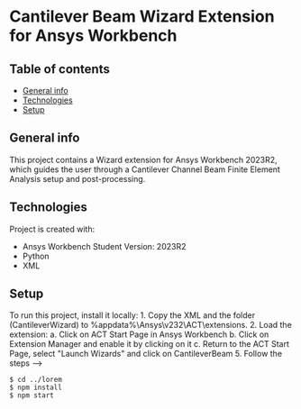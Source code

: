 # Cantilever Beam Wizard Extension for Ansys Workbench

## Table of contents
* [General info](#general-info)
* [Technologies](#technologies)
* [Setup](#setup)

## General info
This project contains a Wizard extension for Ansys Workbench 2023R2, which guides the user through a Cantilever Channel Beam Finite Element Analysis setup and post-processing.
	
## Technologies
Project is created with:
* Ansys Workbench Student Version: 2023R2
* Python
* XML
	
## Setup
To run this project, install it locally:
    1. Copy the XML and the folder (CantileverWizard) to %appdata%\Ansys\v232\ACT\extensions.
    2. Load the extension: 
      a. Click on ACT Start Page in Ansys Workbench
      b. Click on Extension Manager and enable it by clicking on it
      c. Return to the ACT Start Page, select "Launch Wizards" and click on CantileverBeam
    5. Follow the steps
-->

```
$ cd ../lorem
$ npm install
$ npm start
```
